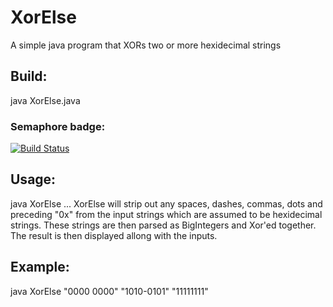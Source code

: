 # XorElse

A simple java program that XORs two or more hexidecimal strings

## Build:

java XorElse.java

### Semaphore badge:

[![Build Status](https://semaphoreci.com/api/v1/PuZZleDucK/xorelse/branches/master/badge.svg)](https://semaphoreci.com/PuZZleDucK/xorelse)

## Usage:

java XorElse <hex> ... <strings>
XorElse will strip out any spaces, dashes, commas, dots and preceding "0x" from the input strings which are assumed to be hexidecimal strings. These strings are then parsed as BigIntegers and Xor'ed together. The result is then displayed allong with the inputs.

## Example: 

java XorElse "0000 0000" "1010-0101" "11111111"

